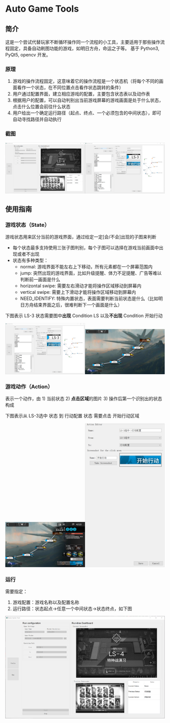 # Auto Game Tools

## 简介

这是一个尝试代替玩家不断循环操作同一个流程的小工具，主要适用于那些操作流程固定，具备自动刷图功能的游戏，如明日方舟，命运之子等。
基于 Python3, PyQt5, opencv 开发。

### 原理

1. 游戏的操作流程固定，这意味着它的操作流程是一个状态机（将每个不同的画面看作一个状态，在不同位置点击看作状态跳转的条件）
2. 用户通过配置界面，建立相应游戏的配置，主要包含状态表以及动作表
3. 根据用户的配置，可以自动判别出当前游戏屏幕的游戏画面是处于什么状态，点击什么位置会前往什么状态
4. 用户给出一个确定运行路径（起点、终点、一个必须包含的中间状态），即可自动寻找路径并自动执行

### 截图

<p float="left">
  <img src="https://github.com/SeptemberHX/AutoGameTools/blob/master/screenshot/Arknights.png?raw=true"  width="50%"/><img src="https://github.com/SeptemberHX/AutoGameTools/blob/master/screenshot/config.png?raw=true"  width="50%"/>
</p>

## 使用指南

### 游戏状态（State）

游戏状态用来区分当前的游戏界面，通过给定一定[会/不会]出现的子图来判断

* 每个状态最多支持使用三张子图判别，每个子图可以选择在游戏当前画面中出现或者不出现
* 状态有多种类型：
  * normal: 游戏界面不能左右上下移动，所有元素都在一个屏幕范围内
  * jump: 突然出现的游戏界面，比如升级提醒、体力不足提醒、广告等难以判断前一画面是什么
  * horizontal swipe: 需要左右滑动才能将操作区域移动到屏幕内
  * vertical swipe: 需要上下滑动才能将操作区域移动到屏幕内
  * NEED_IDENTIFY: 特殊内置状态，表面需要判断当前状态是什么（比如明日方舟结束界面之后，很难判断下一个画面是什么）

下图表示 LS-3 状态需要图中**出现** Condition LS 以及**不出现** Condition 开始行动

<p float="left">
  <img src="https://github.com/SeptemberHX/AutoGameTools/blob/master/screenshot/config.png?raw=true"  width="50%"/><img src="https://github.com/SeptemberHX/AutoGameTools/blob/master/screenshot/战斗演习.png?raw=true"  width="50%"/>
</p>

### 游戏动作（Action）

表示一个动作，由 1) 当前状态 2) **点击区域**的图片 3) 操作后第一个识别出的状态 构成

下图表示从 LS-3选中 状态 到 行动配置 状态 需要点击 开始行动区域

<p float="left">
  <img src="https://github.com/SeptemberHX/AutoGameTools/blob/master/screenshot/LS-3-selected.png?raw=true"  width="50%"/><img src="https://github.com/SeptemberHX/AutoGameTools/blob/master/screenshot/action_1.png?raw=true"  width="50%"/>
</p>

### 运行

需要指定：
1. 游戏配置：游戏名称以及配置名称
2. 运行路径：状态起点->任意一个中间状态->状态终点，如下图

![](https://github.com/SeptemberHX/AutoGameTools/blob/master/screenshot/Arknights.png?raw=true)
